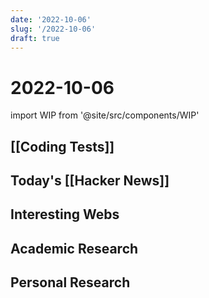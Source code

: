 ```yaml
---
date: '2022-10-06'
slug: '/2022-10-06'
draft: true
---
```


# 2022-10-06

import WIP from '@site/src/components/WIP'

<WIP />

## [[Coding Tests]]

## Today's [[Hacker News]]

## Interesting Webs

## Academic Research

## Personal Research
